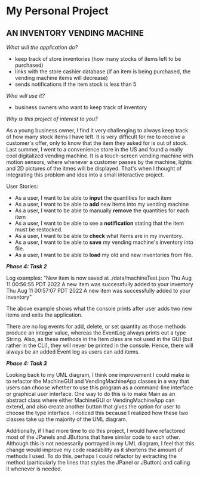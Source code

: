 # My Personal Project

## AN INVENTORY VENDING MACHINE

_What will the application do?_
- keep track of store inventories (how many stocks of items left to be purchased)
- links with the store cashier database (if an item is being purchased, the vending machine items will decrease)
- sends notifications if the item stock is less than 5 

_Who will use it?_
- business owners who want to keep track of inventory

_Why is this project of interest to you?_

As a young business owner, I find it very challenging to always keep track of how many stock items I have left. 
It is very difficult for me to receive a customer's offer, only to know that the item they asked for is out of stock. Last summer, I went to a convenience store in the US and found a really cool digitalized vending machine. It is a touch-screen vending machine with motion sensors, where whenever a customer passes by the machine, lights and 2D pictures of the itmes will be displayed. That's when I thought of integrating this problem and idea into a small interactive project. 

User Stories:
- As a user, I want to be able to **input** the quantities for each item
- As a user, I want to be able to **add** new items into my vending machine
- As a user, I want to be able to manually **remove** the quantities for each item
- As a user, I want to be able to see a **notification** stating that the item must be restocked.
- As a user, I want to be able to **check** what items are in my inventory.
- As a user, I want to be able to **save** my vending machine's inventory into file.
- As a user, I want to be able to **load** my old and new inventories from file.


_**Phase 4: Task 2**_

Log examples:
"New item is now saved at ./data/machineTest.json
Thu Aug 11 00:56:55 PDT 2022
A new item was successfully added to your inventory
Thu Aug 11 00:57:07 PDT 2022
A new item was successfully added to your inventory"

The above example shows what the console prints after user adds two new items and exits the application.

There are no log events for add, delete, or set quantity as those methods produce an integer value, whereas the EventLog
always prints out a type String. Also, as these methods in the Item class are not used in the GUI (but rather in the 
CLI), they will never be printed in the console. Hence, there will always be an added Event log as users can add items.


**_Phase 4: Task 3_**

Looking back to my UML diagram, I think one improvement I could make is to refactor the MachineGUI and 
VendingMachineApp classes in a way that users can choose whether to use this program as a command-line interface or 
graphical user interface. One way to do this is to make Main as an abstract class where either MachineGUI or 
VendingMachineApp can extend, and also create another button that gives the option for user to choose the type interface. I noticed this 
because I realized how these two classes take up the majority of the UML diagram.

Additionally, if I had more time to do this project, I would have refactored most of the JPanels and JButtons 
that have similar code to each other. Although this is not necessarily portrayed in my UML diagram, I feel that this 
change would improve my code readability as it shortens the amount of methods I used. To do this, perhaps I could 
refactor by extracting the method (particularly the lines that styles the JPanel or JButton) and calling it whenever is 
needed.






